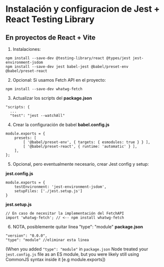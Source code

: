 # Instalación y configuracion de Jest + React Testing Library
## En proyectos de React + Vite

1. Instalaciones:
```
npm install --save-dev @testing-library/react @types/jest jest-environment-jsdom
npm install --save-dev jest babel-jest @babel/preset-env @babel/preset-react 
```

2. Opcional: Si usamos Fetch API en el proyecto:
```
npm install --save-dev whatwg-fetch
```

3. Actualizar los scripts del __package.json__
```
"scripts: {
  ...
  "test": "jest --watchAll"
```

4. Crear la configuración de babel __babel.config.js__
```
module.exports = {
    presets: [
        [ '@babel/preset-env', { targets: { esmodules: true } } ],
        [ '@babel/preset-react', { runtime: 'automatic' } ],
    ],
};
```

5. Opcional, pero eventualmente necesario, crear Jest config y setup:

__jest.config.js__
```
module.exports = {
    testEnvironment: 'jest-environment-jsdom',
    setupFiles: ['./jest.setup.js']
}
```

__jest.setup.js__
```
// En caso de necesitar la implementación del FetchAPI
import 'whatwg-fetch'; // <-- npm install whatwg-fetch
```

6. NOTA, posiblemente quitar linea "type": "module"
__package.json__
```
"version": "0.0.0",
"type": "module" //eliminar esta linea
```
(When you added ```"type": "module"``` in ```package.json```
Node treated your ```jest.config.js``` file as an ES module,
 but you were likely still using CommonJS syntax inside it [e.g module.exports])